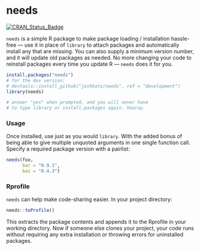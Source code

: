 <!-- README.md is generated from readme-src.Rmd. Please edit that file -->



# needs
[![CRAN_Status_Badge](http://www.r-pkg.org/badges/version/needs)](http://cran.r-project.org/package=needs)

`needs` is a simple R package to make package loading / installation hassle-free &mdash; use it in place of `library` to attach packages and automatically install any that are missing. You can also supply a minimum version number, and it will update old packages as needed. No more changing your code to reinstall packages every time you update R &mdash; `needs` does it for you.


```r
install.packages("needs")
# for the dev version:
# devtools::install_github("joshkatz/needs", ref = "development")
library(needs)

# answer "yes" when prompted, and you will never have
# to type library or install.packages again. hooray.
```

### Usage
Once installed, use just as you would `library`. With the added bonus of being able to give multiple unquoted arguments in one single function call. Specify a required package version with a pairlist:


```r
needs(foo,
      bar = "0.9.1",
      baz = "0.4.3")
```


### Rprofile
`needs` can help make code-sharing easier. In your project directory:

```r
needs::toProfile()
```
This extracts the package contents and appends it to the Rprofile in your working directory. Now if someone else clones your project, your code runs without requiring any extra installation or throwing errors for uninstalled packages.
